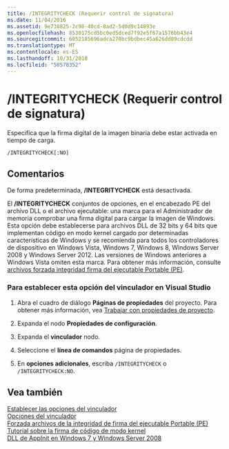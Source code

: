 ```yaml
---
title: /INTEGRITYCHECK (Requerir control de signatura)
ms.date: 11/04/2016
ms.assetid: 9e738825-2c98-40cd-8ad2-5d0d9c14893e
ms.openlocfilehash: 8530175cd5bc0ed5dced7f92e5f67a1576bb43e4
ms.sourcegitcommit: 6052185696adca270bc9bdbec45a626dd89cdcdd
ms.translationtype: MT
ms.contentlocale: es-ES
ms.lasthandoff: 10/31/2018
ms.locfileid: "50578352"
---
```

# <a name="integritycheck-require-signature-check"></a>/INTEGRITYCHECK (Requerir control de signatura)

Especifica que la firma digital de la imagen binaria debe estar activada en tiempo de carga.

```
/INTEGRITYCHECK[:NO]
```

## <a name="remarks"></a>Comentarios

De forma predeterminada, **/INTEGRITYCHECK** está desactivada.

El **/INTEGRITYCHECK** conjuntos de opciones, en el encabezado PE del archivo DLL o el archivo ejecutable: una marca para el Administrador de memoria comprobar una firma digital para cargar la imagen de Windows. Esta opción debe establecerse para archivos DLL de 32 bits y 64 bits que implementan código en modo kernel cargado por determinadas características de Windows y se recomienda para todos los controladores de dispositivo en Windows Vista, Windows 7, Windows 8, Windows Server 2008 y Windows Server 2012. Las versiones de Windows anteriores a Windows Vista omiten esta marca. Para obtener más información, consulte [archivos forzada integridad firma del ejecutable Portable (PE)](http://social.technet.microsoft.com/wiki/contents/articles/255.forced-integrity-signing-of-portable-executable-pe-files.aspx).

### <a name="to-set-this-linker-option-in-visual-studio"></a>Para establecer esta opción del vinculador en Visual Studio

1. Abra el cuadro de diálogo **Páginas de propiedades** del proyecto. Para obtener más información, vea [Trabajar con propiedades de proyecto](../../ide/working-with-project-properties.md).

1. Expanda el nodo **Propiedades de configuración**.

1. Expanda el **vinculador** nodo.

1. Seleccione el **línea de comandos** página de propiedades.

1. En **opciones adicionales**, escriba `/INTEGRITYCHECK` o `/INTEGRITYCHECK:NO`.

## <a name="see-also"></a>Vea también

[Establecer las opciones del vinculador](../../build/reference/setting-linker-options.md)<br/>
[Opciones del vinculador](../../build/reference/linker-options.md)<br/>
[Forzada archivos de la integridad de firma del ejecutable Portable (PE)](http://social.technet.microsoft.com/wiki/contents/articles/255.forced-integrity-signing-of-portable-executable-pe-files.aspx)<br/>
[Tutorial sobre la firma de código de modo kernel](https://msdn.microsoft.com/windows/hardware/gg487328.aspx)<br/>
[DLL de AppInit en Windows 7 y Windows Server 2008](https://msdn.microsoft.com/windows/hardware/gg463040.aspx)